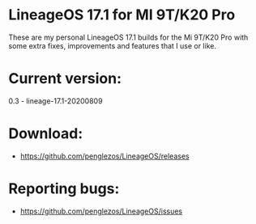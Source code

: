 # LineageOS 17.1 for MI 9T/K20 Pro

These are my personal LineageOS 17.1 builds for the Mi 9T/K20 Pro with some extra fixes, improvements and features that I use or like.

# Current version:
0.3 - lineage-17.1-20200809

# Download:
* https://github.com/penglezos/LineageOS/releases

# Reporting bugs:
* https://github.com/penglezos/LineageOS/issues

